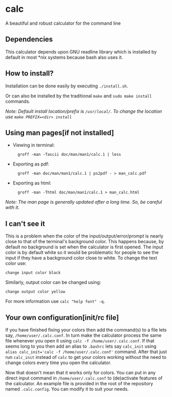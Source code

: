 # calc
A beautiful and robust calculator for the command line

## Dependencies
This calculator depends upon GNU readline library which is installed by default in
most *nix systems because bash also uses it.

## How to install?
Installation can be done easily by executing `./install.sh`.

Or can also be installed by the traditional `make` and `sudo make install` commands.

*Note: Default install location/prefix is `/usr/local/`. To change the location
use `make PREFIX=<dir> install`*

## Using man pages[if not installed]
- Viewing in terminal:

        groff -man -Tascii doc/man/man1/calc.1 | less

- Exporting as pdf:

        groff -man doc/man/man1/calc.1 | ps2pdf - > man_calc.pdf

- Exporting as html:

        groff -man -Thtml doc/man/man1/calc.1 > man_calc.html

*Note: The man page is generally updated after a long time. So, be careful with it.*

## I can't see it
This is a problem when the color of the input/output/error/prompt is nearly close
to that of the terminal's background color. This happens because, by default no
background is set when the calculator is first opened. The input color is by
default white so it would be problematic for people to see the input if they have
a background color close to white. To change the text color use:

`change input color black`

Similarly, output color can be changed using:

`change output color yellow`

For more information use `calc "help font" -q`.

## Your own configuration[init/rc file]
If you have finished fixing your colors then add the command(s) to a file lets say,
`/home/user/.calc.conf`. In turn make the calculator process the same file whenever
you open it using `calc -f /home/user/.calc.conf`. If that seems long to you then
add an alias to `.bashrc` lets say `calc_init` using
`alias calc_init='calc -f /home/user/.calc.conf'` command. After that just run
`calc_init` instead of `calc` to get your colors working without the need to change
colors every time you open the calculator.

Now that doesn't mean that it works only for colors. You can put in any direct
input command in `/home/user/.calc.conf` to (de)activate features of the calculator.
An example file is provided in the root of the repository named `.calc.config`. You
can modify it to suit your needs.
